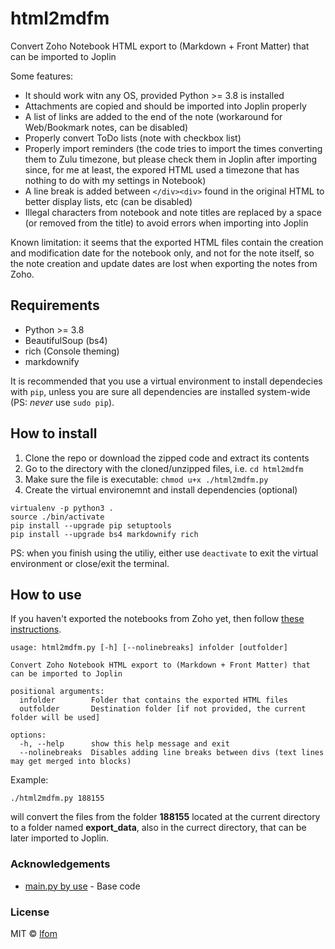 # html2mdfm
Convert Zoho Notebook HTML export to (Markdown + Front Matter) that can be imported to Joplin

Some features:
- It should work witn any OS, provided Python >= 3.8 is installed
- Attachments are copied and should be imported into Joplin properly
- A list of links are added to the end of the note (workaround for Web/Bookmark notes, can be disabled)
- Properly convert ToDo lists (note with checkbox list)
- Properly import reminders (the code tries to import the times converting them to Zulu timezone, but please check them in Joplin after importing since, for me at least, the expored HTML used a timezone that has nothing to do with my settings in Notebook)
- A line break is added between `</div><div>` found in the original HTML to better display lists, etc (can be disabled)
- Illegal characters from notebook and note titles are replaced by a space (or removed from the title) to avoid errors when importing into Joplin

Known limitation: it seems that the exported HTML files contain the creation and modification date for the notebook only, and not for the note itself, so the note creation and update dates are lost when exporting the notes from Zoho.


## Requirements
- Python >= 3.8
- BeautifulSoup (bs4)
- rich (Console theming)
- markdownify

It is recommended that you use a virtual environment to install dependecies with `pip`, unless you are sure all dependencies are installed system-wide (PS: _never_ use `sudo pip`).


## How to install
1. Clone the repo or download the zipped code and extract its contents
2. Go to the directory with the cloned/unzipped files, i.e. `cd html2mdfm`
3. Make sure the file is executable: `chmod u+x ./html2mdfm.py`
4. Create the virtual environemnt and install dependencies (optional)
```
virtualenv -p python3 .
source ./bin/activate
pip install --upgrade pip setuptools
pip install --upgrade bs4 markdownify rich
```
PS: when you finish using the utiliy, either use `deactivate` to exit the virtual environment or close/exit the terminal.


## How to use
If you haven't exported the notebooks from Zoho yet, then follow [these instructions](https://help.zoho.com/portal/en/kb/notebook/import-and-export/articles/export-all-your-notecards-from-notebook).

```
usage: html2mdfm.py [-h] [--nolinebreaks] infolder [outfolder]

Convert Zoho Notebook HTML export to (Markdown + Front Matter) that can be imported to Joplin

positional arguments:
  infolder        Folder that contains the exported HTML files
  outfolder       Destination folder [if not provided, the current folder will be used]

options:
  -h, --help      show this help message and exit
  --nolinebreaks  Disables adding line breaks between divs (text lines may get merged into blocks)
```

Example:
```
./html2mdfm.py 188155

```
will convert the files from the folder **188155** located at the current directory to a folder named **export_data**, also in the currect directory, that can be later imported to Joplin.


### Acknowledgements
- [main.py by use](https://discourse.joplinapp.org/t/how-to-export-notes-from-the-zoho-notebook-in-joplin/22409/3) - Base code


### License

MIT © [lfom](https://lfom.tk)
